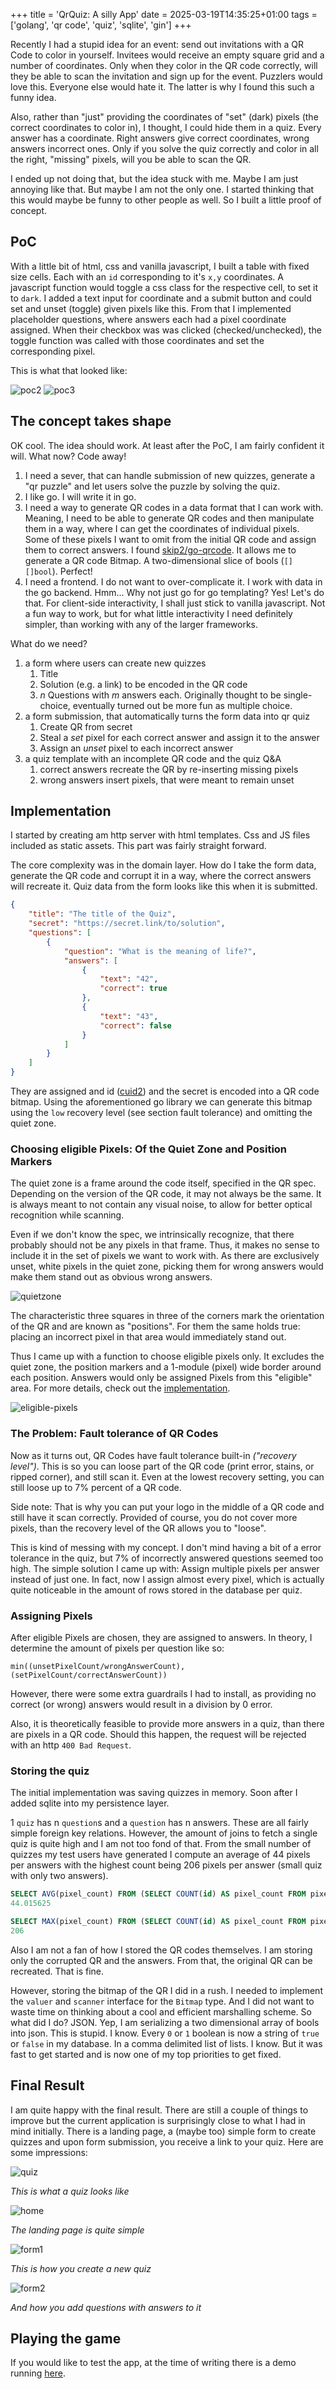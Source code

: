 +++
title = 'QrQuiz: A silly App'
date = 2025-03-19T14:35:25+01:00
tags = ['golang', 'qr code', 'quiz', 'sqlite', 'gin']
+++

Recently I had a stupid idea for an event: send out invitations with a QR Code to color in yourself.
Invitees would receive an empty square grid and a number of coordinates.
Only when they color in the QR code correctly, will they be able to scan the invitation and sign up for the event.
Puzzlers would love this.
Everyone else would hate it.
The latter is why I found this such a funny idea.

Also, rather than "just" providing the coordinates of "set" (dark) pixels (the correct coordinates to color in), I thought, I could hide them in a quiz. Every answer has a coordinate. Right answers give correct coordinates, wrong answers incorrect ones.
Only if you solve the quiz correctly and color in all the right, "missing" pixels, will you be able to scan the QR.

I ended up not doing that, but the idea stuck with me.
Maybe I am just annoying like that.
But maybe I am not the only one.
I started thinking that this would maybe be funny to other people as well.
So I built a little proof of concept.

## PoC

With a little bit of html, css and vanilla javascript, I built a table with fixed size cells.
Each with an `id` corresponding to it's `x,y` coordinates.
A javascript function would toggle a css class for the respective cell, to set it to `dark`.
I added a text input for coordinate and a submit button and could set and unset (toggle) given pixels like this.
From that I implemented placeholder questions, where answers each had a pixel coordinate assigned.
When their checkbox was was clicked (checked/unchecked), the toggle function was called with those coordinates and set the corresponding pixel.

This is what that looked like:

![poc2](./poc2.png)
![poc3](./poc3.png)

## The concept takes shape

OK cool.
The idea should work.
At least after the PoC, I am fairly confident it will.
What now?
Code away!

1. I need a sever, that can handle submission of new quizzes, generate a "qr puzzle" and let users solve the puzzle by solving the quiz.
1. I like go. I will write it in go.
1. I need a way to generate QR codes in a data format that I can work with.
   Meaning, I need to be able to generate QR codes and then manipulate them in a way, where I can get the coordinates of individual pixels.
   Some of these pixels I want to omit from the initial QR code and assign them to correct answers.
   I found [skip2/go-qrcode](https://pkg.go.dev/github.com/skip2/go-qrcode).
   It allows me to generate a QR code Bitmap.
   A two-dimensional slice of bools (`[][]bool`).
   Perfect!
1. I need a frontend.
   I do not want to over-complicate it.
   I work with data in the go backend.
   Hmm...
   Why not just go for go templating?
   Yes!
   Let's do that.
   For client-side interactivity, I shall just stick to vanilla javascript.
   Not a fun way to work, but for what little interactivity I need definitely simpler, than working with any of the larger frameworks.
   
What do we need?

1. a form where users can create new quizzes
    1. Title
    1. Solution (e.g. a link) to be encoded in the QR code
    1. *n* Questions with *m* answers each. Originally thought to be single-choice, eventually turned out be more fun as multiple choice.
1. a form submission, that automatically turns the form data into qr quiz
    1. Create QR from secret
    1. Steal a *set* pixel for each correct answer and assign it to the answer
    1. Assign an *unset* pixel to each incorrect answer
1. a quiz template with an incomplete QR code and the quiz Q&A
    1. correct answers recreate the QR by re-inserting missing pixels
    1. wrong answers insert pixels, that were meant to remain unset

## Implementation

I started by creating am http server with html templates.
Css and JS files included as static assets.
This part was fairly straight forward.

The core complexity was in the domain layer.
How do I take the form data, generate the QR code and corrupt it in a way, where the correct answers will recreate it.
Quiz data from the form looks like this when it is submitted.

```json
{
    "title": "The title of the Quiz",
    "secret": "https://secret.link/to/solution",
    "questions": [
        {
            "question": "What is the meaning of life?",
            "answers": [
                {
                    "text": "42",
                    "correct": true
                },
                {
                    "text": "43",
                    "correct": false 
                }
            ]
        }
    ]
}
```

They are assigned and id ([cuid2](https://pkg.go.dev/github.com/nrednav/cuid2)) and the secret is encoded into a QR code bitmap.
Using the aforementioned go library we can generate this bitmap using the `low` recovery level (see section fault tolerance) and omitting the quiet zone.

### Choosing eligible Pixels: Of the Quiet Zone and Position Markers

The quiet zone is a frame around the code itself, specified in the QR spec.
Depending on the version of the QR code, it may not always be the same.
It is always meant to not contain any visual noise, to allow for better optical recognition while scanning.

Even if we don't know the spec, we intrinsically recognize, that there probably should not be any pixels in that frame.
Thus, it makes no sense to include it in the set of pixels we want to work with.
As there are exclusively unset, white pixels in the quiet zone, picking them for wrong answers would make them stand out as obvious wrong answers.

![quietzone](./quietzone.png)

The characteristic three squares in three of the corners mark the orientation of the QR and are known as "positions".
For them the same holds true:
placing an incorrect pixel in that area would immediately stand out.

Thus I came up with a function to choose eligible pixels only.
It excludes the quiet zone, the position markers and a 1-module (pixel) wide border around each position.
Answers would only be assigned Pixels from this "eligible" area.
For more details, check out the [implementation](https://github.com/sekthor/qrquiz/blob/main/internal/domain/puzzle.go#L46).

![eligible-pixels](./eligible.png)

### The Problem: Fault tolerance of QR Codes

Now as it turns out, QR Codes have fault tolerance built-in *("recovery level")*.
This is so you can loose part of the QR code (print error, stains, or ripped corner), and still scan it.
Even at the lowest recovery setting, you can still loose up to 7% percent of a QR code.

Side note: That is why you can put your logo in the middle of a QR code and still have it scan correctly.
Provided of course, you do not cover more pixels, than the recovery level of the QR allows you to "loose".

This is kind of messing with my concept.
I don't mind having a bit of a error tolerance in the quiz, but 7% of incorrectly answered questions seemed too high.
The simple solution I came up with:
Assign multiple pixels per answer instead of just one.
In fact, now I assign almost every pixel, which is actually quite noticeable in the amount of rows stored in the database per quiz.

### Assigning Pixels

After eligible Pixels are chosen, they are assigned to answers.
In theory, I determine the amount of pixels per question like so:

```
min((unsetPixelCount/wrongAnswerCount),(setPixelCount/correctAnswerCount))
```

However, there were some extra guardrails I had to install, as providing no correct (or wrong) answers would result in a division by 0 error.

Also, it is theoretically feasible to provide more answers in a quiz, than there are pixels in a QR code.
Should this happen, the request will be rejected with an http `400 Bad Request`.

### Storing the quiz

The initial implementation was saving quizzes in memory.
Soon after I added sqlite into my persistence layer.

1 `quiz` has n `question`s and a `question` has n answers.
These are all fairly simple foreign key relations.
However, the amount of joins to fetch a single quiz is quite high and I am not too fond of that.
From the small number of quizzes my test users have generated I compute an average of 44 pixels per answers with the highest count being 206 pixels per answer (small quiz with only two answers).

```sql
SELECT AVG(pixel_count) FROM (SELECT COUNT(id) AS pixel_count FROM pixels GROUP BY answer_id);
44.015625

SELECT MAX(pixel_count) FROM (SELECT COUNT(id) AS pixel_count FROM pixels GROUP BY answer_id);
206
```

Also I am not a fan of how I stored the QR codes themselves.
I am storing only the corrupted QR and the answers.
From that, the original QR can be recreated.
That is fine.

However, storing the bitmap of the QR I did in a rush.
I needed to implement the `valuer` and `scanner` interface for the `Bitmap` type.
And I did not want to waste time on thinking about a cool and efficient marshalling scheme.
So what did I do?
JSON.
Yep, I am serializing a two dimensional array of bools into json.
This is stupid.
I know.
Every `0` or `1` boolean is now a string of `true` or `false` in my database.
In a comma delimited list of lists.
I know.
But it was fast to get started and is now one of my top priorities to get fixed.

## Final Result

I am quite happy with the final result.
There are still a couple of things to improve but the current application is surprisingly close to what I had in mind initially.
There is a landing page, a (maybe too) simple form to create quizzes and upon form submission, you receive a link to your quiz.
Here are some impressions:

![quiz](./quiz.png)

*This is what a quiz looks like*

![home](./home.png)

*The landing page is quite simple*

![form1](./form1.png)

*This is how you create a new quiz*

![form2](./form2.png)

*And how you add questions with answers to it*

## Playing the game

If you would like to test the app, at the time of writing there is a demo running [here](https://qrquiz.sekthor.ch).
